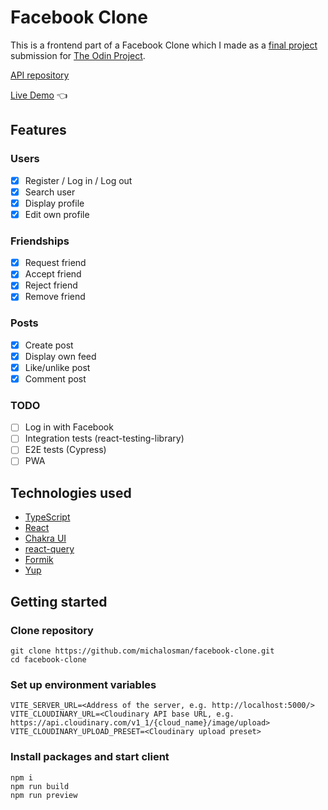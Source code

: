 # Facebook Clone

This is a frontend part of a Facebook Clone which I made as a [final project](https://www.theodinproject.com/lessons/nodejs-odin-book) submission for [The Odin Project](https://www.theodinproject.com/).

[API repository](https://github.com/michalosman/facebook-clone-api)

[Live Demo](todo) :point_left:

## Features

### Users

- [x] Register / Log in / Log out
- [x] Search user
- [x] Display profile
- [x] Edit own profile

### Friendships

- [x] Request friend
- [x] Accept friend
- [x] Reject friend
- [x] Remove friend

### Posts

- [x] Create post
- [x] Display own feed
- [x] Like/unlike post
- [x] Comment post

### TODO

- [ ] Log in with Facebook
- [ ] Integration tests (react-testing-library)
- [ ] E2E tests (Cypress)
- [ ] PWA

## Technologies used

- [TypeScript](https://www.typescriptlang.org/)
- [React](https://pl.reactjs.org/)
- [Chakra UI](https://chakra-ui.com/)
- [react-query](https://tanstack.com/query/v4)
- [Formik](https://formik.org/)
- [Yup](https://github.com/jquense/yup)

## Getting started

### Clone repository

```
git clone https://github.com/michalosman/facebook-clone.git
cd facebook-clone
```

### Set up environment variables

```
VITE_SERVER_URL=<Address of the server, e.g. http://localhost:5000/>
VITE_CLOUDINARY_URL=<Cloudinary API base URL, e.g. https://api.cloudinary.com/v1_1/{cloud_name}/image/upload>
VITE_CLOUDINARY_UPLOAD_PRESET=<Cloudinary upload preset>
```

### Install packages and start client

```
npm i
npm run build
npm run preview
```
